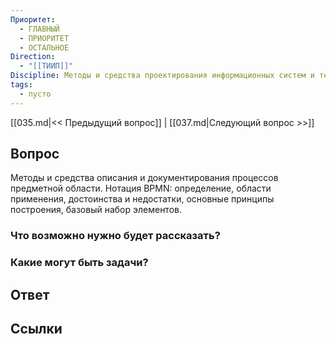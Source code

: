 ```yaml
---
Приоритет:
  - ГЛАВНЫЙ
  - ПРИОРИТЕТ
  - ОСТАЛЬНОЕ
Direction:
  - "[[ТИИП]]" 
Discipline: Методы и средства проектирования информационных систем и технологий 
tags:
  - пусто
---
```

[[035.md|<< Предыдущий вопрос]] | [[037.md|Следующий вопрос >>]]
## Вопрос

Методы и средства описания и документирования процессов предметной области. Нотация BPMN: определение, области применения, достоинства и недостатки, основные принципы построения, базовый набор элементов.

### Что возможно нужно будет рассказать?

### Какие могут быть задачи?

## Ответ

## Ссылки
